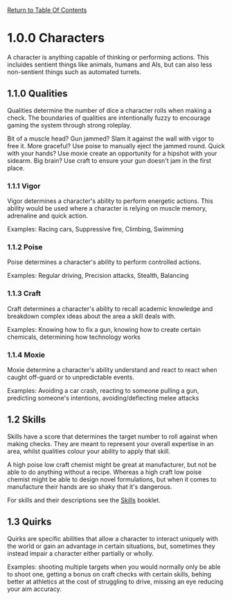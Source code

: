 [Return to Table Of Contents](README.md)

# 1.0.0 Characters

A character is anything capable of thinking or performing actions. This incluides sentient things like animals, humans and AIs, but can also less non-sentient things such as automated turrets.

## 1.1.0 Qualities

Qualities determine the number of dice a character rolls when making a check. The boundaries of qualities are intentionally fuzzy to encourage gaming the system through strong roleplay.

Bit of a muscle head? Gun jammed? Slam it against the wall with vigor to free it. More graceful? Use poise to manually eject the jammed round. Quick with your hands? Use moxie create an opportunity for a hipshot with your sidearm. Big brain? Use craft to ensure your gun doesn't jam in the first place.

### 1.1.1 Vigor

Vigor determines a character's ability to perform energetic actions. This ability would be used where a character is relying on muscle memory, adrenaline and quick action. 

Examples: Racing cars, Suppressive fire, Climbing, Swimming

### 1.1.2 Poise

Poise determines a character's ability to perform controlled actions.

Examples: Regular driving, Precision attacks, Stealth, Balancing

### 1.1.3 Craft

Craft determines a character's ability to recall academic knowledge and breakdown complex ideas about the area a skill deals with.

Examples: Knowing how to fix a gun, knowing how to create certain chemicals, determining how technology works

### 1.1.4 Moxie

Moxie determine a character's ability understand and react to react when caught off-guard or to unpredictable events.

Examples: Avoiding a car crash, reacting to someone pulling a gun, predicting someone's intentions, avoiding/deflecting melee attacks

## 1.2 Skills

Skills have a score that determines the target number to roll against when making checks. They are meant to represent your overall expertise in an area, whilst qualities colour your ability to apply that skill.

A high poise low craft chemist might be great at manufacturer, but not be able to do anything without a recipe. Whereas a high craft low poise chemist might be able to design novel formulations, but when it comes to manufacture their hands are so shaky that it's dangerous.

For skills and their descriptions see the [Skills](SKILLS.md) booklet.

## 1.3 Quirks

Quirks are specific abilities that allow a character to interact uniquely with the world or gain an advantage in certain situations, but, sometimes they instead impair a character either partially or wholly.

Examples: shooting multiple targets when you would normally only be able to shoot one, getting a bonus on craft checks with certain skills, behing better at athletics at the cost of struggling to drive, missing an eye reducing your aim accuracy.